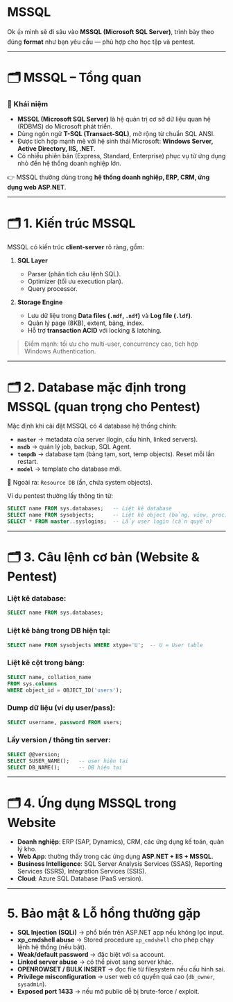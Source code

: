 # MSSQL
Ok 👍 mình sẽ đi sâu vào **MSSQL (Microsoft SQL Server)**, trình bày theo đúng **format** như bạn yêu cầu — phù hợp cho học tập và pentest.

---

# 🗂 MSSQL – Tổng quan

### 🔹 Khái niệm

* **MSSQL (Microsoft SQL Server)** là hệ quản trị cơ sở dữ liệu quan hệ (RDBMS) do Microsoft phát triển.
* Dùng ngôn ngữ **T-SQL (Transact-SQL)**, mở rộng từ chuẩn SQL ANSI.
* Được tích hợp mạnh mẽ với hệ sinh thái Microsoft: **Windows Server, Active Directory, IIS, .NET**.
* Có nhiều phiên bản (Express, Standard, Enterprise) phục vụ từ ứng dụng nhỏ đến hệ thống doanh nghiệp lớn.

👉 MSSQL thường dùng trong **hệ thống doanh nghiệp, ERP, CRM, ứng dụng web ASP.NET**.

---

# 🗂 1. Kiến trúc MSSQL

MSSQL có kiến trúc **client-server** rõ ràng, gồm:

1. **SQL Layer**

   * Parser (phân tích câu lệnh SQL).
   * Optimizer (tối ưu execution plan).
   * Query processor.

2. **Storage Engine**

   * Lưu dữ liệu trong **Data files (`.mdf`, `.ndf`)** và **Log file (`.ldf`)**.
   * Quản lý page (8KB), extent, bảng, index.
   * Hỗ trợ **transaction ACID** với locking & latching.

> Điểm mạnh: tối ưu cho multi-user, concurrency cao, tích hợp Windows Authentication.

---

# 🗂 2. Database mặc định trong MSSQL (quan trọng cho Pentest)

Mặc định khi cài đặt MSSQL có 4 database hệ thống chính:

* **`master`** → metadata của server (login, cấu hình, linked servers).
* **`msdb`** → quản lý job, backup, SQL Agent.
* **`tempdb`** → database tạm (bảng tạm, sort, temp objects). Reset mỗi lần restart.
* **`model`** → template cho database mới.

📌 Ngoài ra: `Resource DB` (ẩn, chứa system objects).

Ví dụ pentest thường lấy thông tin từ:

```sql
SELECT name FROM sys.databases;   -- Liệt kê database
SELECT name FROM sysobjects;      -- Liệt kê object (bảng, view, proc) trong DB hiện tại
SELECT * FROM master..syslogins;  -- Lấy user login (cần quyền)
```

---

# 🗂 3. Câu lệnh cơ bản (Website & Pentest)

### Liệt kê database:

```sql
SELECT name FROM sys.databases;
```

### Liệt kê bảng trong DB hiện tại:

```sql
SELECT name FROM sysobjects WHERE xtype='U';  -- U = User table
```

### Liệt kê cột trong bảng:

```sql
SELECT name, collation_name 
FROM sys.columns 
WHERE object_id = OBJECT_ID('users');
```

### Dump dữ liệu (ví dụ user/pass):

```sql
SELECT username, password FROM users;
```

### Lấy version / thông tin server:

```sql
SELECT @@version;
SELECT SUSER_NAME();   -- user hiện tại
SELECT DB_NAME();      -- DB hiện tại
```

---

# 🗂 4. Ứng dụng MSSQL trong Website

* **Doanh nghiệp**: ERP (SAP, Dynamics), CRM, các ứng dụng kế toán, quản lý kho.
* **Web App**: thường thấy trong các ứng dụng **ASP.NET + IIS + MSSQL**.
* **Business Intelligence**: SQL Server Analysis Services (SSAS), Reporting Services (SSRS), Integration Services (SSIS).
* **Cloud**: Azure SQL Database (PaaS version).

---

# 5. Bảo mật & Lỗ hổng thường gặp

* **SQL Injection (SQLi)** → phổ biến trên ASP.NET app nếu không lọc input.
* **xp\_cmdshell abuse** → Stored procedure `xp_cmdshell` cho phép chạy lệnh hệ thống (nếu bật).
* **Weak/default password** → đặc biệt với `sa` account.
* **Linked server abuse** → có thể pivot sang server khác.
* **OPENROWSET / BULK INSERT** → đọc file từ filesystem nếu cấu hình sai.
* **Privilege misconfiguration** → user web có quyền quá cao (`db_owner`, `sysadmin`).
* **Exposed port 1433** → nếu mở public dễ bị brute-force / exploit.

